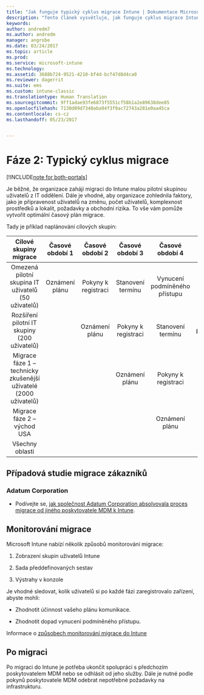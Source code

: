 ```yaml
---
title: "Jak funguje typický cyklus migrace Intune | Dokumentace Microsoftu"
description: "Tento článek vysvětluje, jak funguje cyklus migrace Intune, a uvádí příklady aplikace cyklů migrace zákazníky."
keywords: 
author: andredm7
ms.author: andredm
manager: angrobe
ms.date: 03/24/2017
ms.topic: article
ms.prod: 
ms.service: microsoft-intune
ms.technology: 
ms.assetid: 3688b724-9521-4210-bf4d-bcf47d8d4ca0
ms.reviewer: dagerrit
ms.suite: ems
ms.custom: intune-classic
ms.translationtype: Human Translation
ms.sourcegitcommit: 9ff1adae93fe6873f5551cf58b1a2e89638dee85
ms.openlocfilehash: 7130d09d7340aba94f3f9ac72743a281e0aa45ca
ms.contentlocale: cs-cz
ms.lasthandoff: 05/23/2017


---
```


# <a name="phase-2-typical-migration-cycle"></a>Fáze 2: Typický cyklus migrace

[!INCLUDE[note for both-portals](../includes/note-for-both-portals.md)]

Je běžné, že organizace zahájí migraci do Intune malou pilotní skupinou uživatelů z IT oddělení. Dále je vhodné, aby organizace zohlednila faktory, jako je připravenost uživatelů na změnu, počet uživatelů, komplexnost prostředků a lokalit, požadavky a obchodní rizika. To vše vám pomůže vytvořit optimální časový plán migrace.

Tady je příklad naplánování cílových skupin:

  | **Cílové skupiny migrace** | **Časové období 1** | **Časové období 2** | **Časové období 3** | **Časové období 4** | **...**
|:---:|:---:|:---:|:---:|:---:|:---:|
| Omezená pilotní skupina IT uživatelů (50 uživatelů) | Oznámení plánu | Pokyny k registraci | Stanovení termínu | Vynucení podmíněného přístupu |  |                                                        
| Rozšíření pilotní IT skupiny (200 uživatelů) |  | Oznámení plánu | Pokyny k registraci | Stanovení termínu | Vynucení podmíněného přístupu | 
| Migrace fáze 1 – technicky zkušenější uživatelé (2000 uživatelů) |  |  | Oznámení plánu | Pokyny k registraci | Stanovení termínu | 
| Migrace fáze 2 – východ USA |  |  |  | Oznámení plánu | Pokyny k registraci | 
| Všechny oblasti |  |  |  |  | Oznámení plánu | 

## <a name="customer-migration-case-study"></a>Případová studie migrace zákazníků

### <a name="adatum-corporation"></a>Adatum Corporation

- Podívejte se, [jak společnost Adatum Corporation absolvovala proces migrace od jiného poskytovatele MDM k Intune](https://gallery.technet.microsoft.com/Intune-migration-guide-893a95e3?redir=0).

## <a name="monitoring-migration"></a>Monitorování migrace

Microsoft Intune nabízí několik způsobů monitorování migrace:

1.  Zobrazení skupin uživatelů Intune

2.  Sada předdefinovaných sestav

3.  Výstrahy v konzole

Je vhodné sledovat, kolik uživatelů si po každé fázi zaregistrovalo zařízení, abyste mohli:

-   Zhodnotit účinnost vašeho plánu komunikace.

-   Zhodnotit dopad vynucení podmíněného přístupu.

Informace o [způsobech monitorování migrace do Intune](/intune-classic/deploy-use/understand-microsoft-intune-operations-by-using-reports)

## <a name="post-migration"></a>Po migraci

Po migraci do Intune je potřeba ukončit spolupráci s předchozím poskytovatelem MDM nebo se odhlásit od jeho služby. Dále je nutné podle pokynů poskytovatele MDM odebrat nepotřebné požadavky na infrastrukturu.

